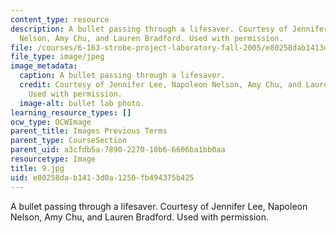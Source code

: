 ```yaml
---
content_type: resource
description: A bullet passing through a lifesaver. Courtesy of Jennifer Lee, Napoleon
  Nelson, Amy Chu, and Lauren Bradford. Used with permission.
file: /courses/6-163-strobe-project-laboratory-fall-2005/e80258dab1413d0a1250fb494375b425_9.jpg
file_type: image/jpeg
image_metadata:
  caption: A bullet passing through a lifesaver.
  credit: Courtesy of Jennifer Lee, Napoleon Nelson, Amy Chu, and Lauren Bradford.
    Used with permission.
  image-alt: bullet lab photo.
learning_resource_types: []
ocw_type: OCWImage
parent_title: Images Previous Terms
parent_type: CourseSection
parent_uid: a3cfdb5a-7890-2270-10b6-6606ba1bb0aa
resourcetype: Image
title: 9.jpg
uid: e80258da-b141-3d0a-1250-fb494375b425
---
```

A bullet passing through a lifesaver. Courtesy of Jennifer Lee, Napoleon Nelson, Amy Chu, and Lauren Bradford. Used with permission.